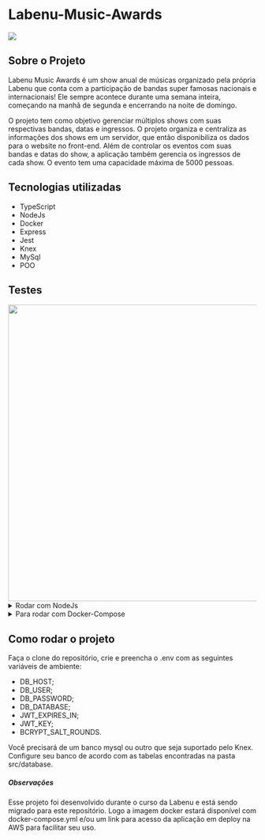 # Labenu-Music-Awards

 <img src="http://img.shields.io/static/v1?label=STATUS&message=em-desenvolvimento&color=GREEN&style=for-the-badge"/>
 
 
 ## Sobre o Projeto
 
 
 Labenu Music Awards é um show anual de músicas organizado pela própria Labenu que conta com a participação
 de bandas super famosas nacionais e internacionais! Ele sempre acontece durante uma semana inteira,
 começando na manhã de segunda e encerrando na noite de domingo.
 
 
 O projeto tem como objetivo gerenciar múltiplos shows com suas respectivas bandas, datas e ingressos.
 O projeto organiza e centraliza as informações dos shows em um servidor, que então disponibiliza os dados
para o website no front-end. Além de controlar os eventos com suas bandas e datas do show,
a aplicação também gerencia os ingressos de cada show. O evento tem uma capacidade máxima de 5000 pessoas.


## Tecnologias utilizadas

- TypeScript
- NodeJs
- Docker
- Express
- Jest
- Knex
- MySql
- POO


## Testes 
<img src="https://user-images.githubusercontent.com/104647293/225711622-57a8b877-7dca-4390-b35d-dc836eeba833.png" width="600px" />

<details>
    <summary> Rodar com NodeJs </summary>
    <p> - Para rodar o projeto em seu host você presira ter o NOdeJs instalado; </p>
    <p> - Clone o repositório e use o comando 'npm i' para instalar as dependências; </p>
    <p> - Você precisará de um banco de dados para a aplicação funcionar corretamente; </p>
    <p> - Adicione seu acesso banco no .env com as seguintes chaves: </p>
    <p> - DB_HOST, DB_USER, DB_PASSWORD, DB_DATABASE, JWT_KEY = qualquerString, JWT_EXPIRES_IN = 24h, BCRYPT_SALT_ROUNDS = 12; </p>
    <p> - O Knex está configurado para usar o mysql, se seu banco for outro você precisa alterar essas configurações em BaseDataBase; </p>
    <p> - Por fim, você pode usar os comandos 'npm run build' e 'npm start' para rodar a aplicação; </p>
    <p> - Para fazer as requisições você pode usar o arquivo request.rest, você precisará da extenção Rest Client. </p>
</details>

<details> 
    <summary> Para rodar com Docker-Compose </summary> 
    <p> Você preciar ter o <a href="https://docs.docker.com/get-docker/" target="_blank"> Docker </a>
</details>

## Como rodar o projeto

Faça o clone do repositório, crie e preencha o .env com as seguintes variáveis de ambiente:

- DB_HOST;
- DB_USER;
- DB_PASSWORD;
- DB_DATABASE;
- JWT_EXPIRES_IN;
- JWT_KEY;
- BCRYPT_SALT_ROUNDS.

Você precisará de um banco mysql ou outro que seja suportado pelo Knex. Configure seu banco de acordo com as tabelas encontradas
na pasta src/database.

##### Observações

Esse projeto foi desenvolvido durante o curso da Labenu e está sendo migrado para este repositório. Logo a imagem docker estará disponível com docker-compose.yml e/ou um link para acesso da aplicação em deploy na AWS para facilitar seu uso.
